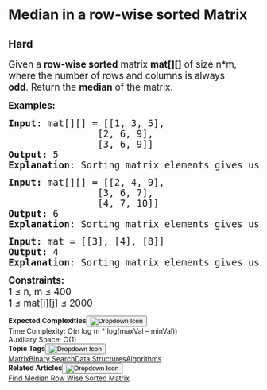 # Median in a row-wise sorted Matrix
## Hard
<div class="problems_problem_content__Xm_eO"><p><span style="font-size: 14pt;">Given a <strong>row-wise sorted</strong> matrix&nbsp;</span><strong style="font-size: 18.6667px;">mat[][]</strong><span style="font-size: 14pt;"> of size n*m, where the number of rows and columns is always </span><strong style="font-size: 14pt;">odd</strong><span style="font-size: 14pt;">.&nbsp;Return the <strong>median</strong> of the matrix.</span></p>
<p><span style="font-size: 14pt;"><strong>Examples:</strong></span></p>
<pre><span style="font-size: 14pt;"><strong>Input</strong>: mat[][] = [[1, 3, 5], <br>                [2, 6, 9], <br>                [3, 6, 9]]
<strong>Output:</strong>&nbsp;5
<strong>Explanation</strong>: Sorting matrix elements gives us [1, 2, 3, 3, 5, 6, 6, 9, 9]. Hence, 5 is median.
</span></pre>
<pre><span style="font-size: 14pt;"><strong>Input: </strong>mat[][] = [[2, 4, 9],
                [3, 6, 7],
                [4, 7, 10]]
<strong>Output: </strong>6
<strong>Explanation</strong>: Sorting matrix elements gives us [2, 3, 4, 4, 6, 7, 7, 9, 10]. Hence, 6 is median.</span></pre>
<pre><span style="font-size: 14pt;"><strong>Input: </strong>mat = [[3], [4], [8]]
<strong>Output: </strong>4
<strong>Explanation</strong>: Sorting matrix elements gives us [3, 4, 8]. Hence, 4 is median.<br></span></pre>
<p><span style="font-size: 14pt;"><strong>Constraints:</strong><br>1 ≤ n, m ≤ 400<br>1 ≤ mat[i][j] ≤ 2000</span></p></div>

<div class="accordion ui problems_accordion_tags_container__zk2Um"><div class="problems_accordion_tags__JJ2DX problems_active_tags__3RExF"><div class="active title problems_active_tag_title__cgl9e"><div class="problems_tag_container__kWANg"><strong>Expected Complexities</strong><button class="ui mini circular button problems_tag_dropdown__x6C2I problems_rotate__oQqED"><img src="https://media.geeksforgeeks.org/img-practice/prod/courses/3454/Web/Content/Vector_1743491619.png" alt="Dropdown Icon"></button></div></div><div class="content active animated_content open"><div class="problems_expected_complexities_text__h_eyi"><div class="problems_normal_text__QiKrb">Time Complexity: O(n log m * log(maxVal – minVal))</div><div class="problems_normal_text__QiKrb">Auxiliary Space: O(1)</div></div></div><div class="ui divider g-mt-3"></div></div><div class="problems_accordion_tags__JJ2DX problems_active_tags__3RExF"><div class="active title problems_active_tag_title__cgl9e"><div class="problems_tag_container__kWANg"><strong>Topic Tags</strong><button class="ui mini circular button problems_tag_dropdown__x6C2I problems_rotate__oQqED"><img src="https://media.geeksforgeeks.org/img-practice/prod/courses/3454/Web/Content/Vector_1743491619.png" alt="Dropdown Icon"></button></div></div><div class="content active animated_content open"><div class="ui labels"><a href="/explore?category[]=Matrix" target="_blank" class="ui label problems_tag_label__A4Ism">Matrix</a><a href="/explore?category[]=Binary Search" target="_blank" class="ui label problems_tag_label__A4Ism">Binary Search</a><a href="/explore?category[]=Data Structures" target="_blank" class="ui label problems_tag_label__A4Ism">Data Structures</a><a href="/explore?category[]=Algorithms" target="_blank" class="ui label problems_tag_label__A4Ism">Algorithms</a></div></div></div><div class="problems_accordion_tags__JJ2DX "><div class="title problems_active_tag_title__cgl9e"><div class="problems_tag_container__kWANg"><strong>Related Articles</strong><button class="ui mini circular button problems_tag_dropdown__x6C2I "><img src="https://media.geeksforgeeks.org/img-practice/prod/courses/3454/Web/Content/Vector_1743491619.png" alt="Dropdown Icon"></button></div></div><div class="content animated_content closed"><div class="ui labels"><a href="https://www.geeksforgeeks.org/find-median-row-wise-sorted-matrix/" target="_blank" class="ui label problems_tag_label__A4Ism">Find Median Row Wise Sorted Matrix</a></div></div></div></div>